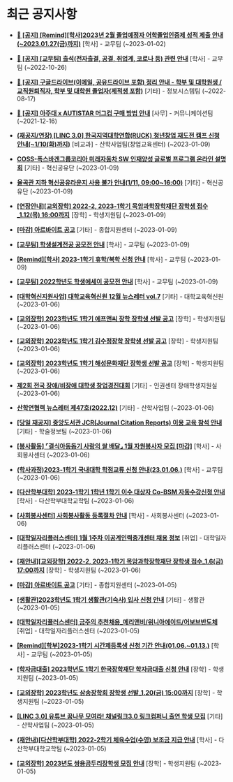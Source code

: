 # 최근 공지사항

* **[📌 [공지] [Remind][학사]2023년 2월 졸업예정자 어학졸업인증제 성적 제출 안내(~2023.01.27(금)까지)](http://ajou.ac.kr/kr/ajou/notice.do?mode=view&amp;articleNo=208274&amp;article.offset=0&amp;articleLimit=30)**
 [학사] - 교무팀 (~2023-01-02)

* **[📌 [공지] [교무팀] 출석(전자출결, 공결, 취업계, 코로나 등) 관련 안내](http://ajou.ac.kr/kr/ajou/notice.do?mode=view&amp;articleNo=205552&amp;article.offset=0&amp;articleLimit=30)**
 [학사] - 교무팀 (~2022-10-26)

* **[📌 [공지] 구글드라이브(이메일, 공유드라이브 포함) 정리 안내 - 학부 및 대학원생 / 교직원퇴직자, 학부 및 대학원 졸업자(제적생 포함)](http://ajou.ac.kr/kr/ajou/notice.do?mode=view&amp;articleNo=202858&amp;article.offset=0&amp;articleLimit=30)**
 [기타] - 정보시스템팀 (~2022-08-17)

* **[📌 [공지] 아주대 x AUTISTAR 머그컵 구매 방법 안내](http://ajou.ac.kr/kr/ajou/notice.do?mode=view&amp;articleNo=147976&amp;article.offset=0&amp;articleLimit=30)**
 [사무] - 커뮤니케이션팀 (~2021-12-16)

* **[(재공지/연장) [LINC 3.0] 한국지역대학연합(RUCK) 청년창업 재도전 캠프 신청 안내(~1/10(화)까지)](http://ajou.ac.kr/kr/ajou/notice.do?mode=view&amp;articleNo=209431&amp;article.offset=0&amp;articleLimit=30)**
 [비교과] - 산학사업팀(창업교육센터) (~2023-01-09)

* **[COSS-폭스바겐그룹코리아 미래자동차 SW 인재양성 글로벌 프로그램 온라인 설명회](http://ajou.ac.kr/kr/ajou/notice.do?mode=view&amp;articleNo=209426&amp;article.offset=0&amp;articleLimit=30)**
 [기타] - 혁신공유단 (~2023-01-09)

* **[율곡관 지하 혁신공유라운지 사용 불가 안내(1/11, 09:00~16:00)](http://ajou.ac.kr/kr/ajou/notice.do?mode=view&amp;articleNo=209425&amp;article.offset=0&amp;articleLimit=30)**
 [기타] - 혁신공유단 (~2023-01-09)

* **[[연장안내][교외장학] 2022-2, 2023-1학기 목암과학장학재단 장학생 접수_1.12(목) 16:00까지](http://ajou.ac.kr/kr/ajou/notice.do?mode=view&amp;articleNo=209423&amp;article.offset=0&amp;articleLimit=30)**
 [장학] - 학생지원팀 (~2023-01-09)

* **[[마감] 아르바이트 공고](http://ajou.ac.kr/kr/ajou/notice.do?mode=view&amp;articleNo=209421&amp;article.offset=0&amp;articleLimit=30)**
 [기타] - 종합지원센터 (~2023-01-09)

* **[[교무팀] 학생설계전공 공모전 안내](http://ajou.ac.kr/kr/ajou/notice.do?mode=view&amp;articleNo=209420&amp;article.offset=0&amp;articleLimit=30)**
 [학사] - 교무팀 (~2023-01-09)

* **[[Remind][학사] 2023-1학기 휴학/복학 신청 안내](http://ajou.ac.kr/kr/ajou/notice.do?mode=view&amp;articleNo=209419&amp;article.offset=0&amp;articleLimit=30)**
 [학사] - 교무팀 (~2023-01-09)

* **[[교무팀] 2022학년도 학생에세이 공모전 안내](http://ajou.ac.kr/kr/ajou/notice.do?mode=view&amp;articleNo=209416&amp;article.offset=0&amp;articleLimit=30)**
 [학사] - 교무팀 (~2023-01-09)

* **[[대학혁신지원사업] 대학교육혁신원 12월 뉴스레터 vol.7](http://ajou.ac.kr/kr/ajou/notice.do?mode=view&amp;articleNo=208493&amp;article.offset=0&amp;articleLimit=30)**
 [기타] - 대학교육혁신원 (~2023-01-06)

* **[[교외장학] 2023학년도 1학기 에프앤씨 장학 장학생 선발 공고](http://ajou.ac.kr/kr/ajou/notice.do?mode=view&amp;articleNo=208488&amp;article.offset=0&amp;articleLimit=30)**
 [장학] - 학생지원팀 (~2023-01-06)

* **[[교외장학] 2023학년도 1학기 김수정장학 장학생 선발 공고](http://ajou.ac.kr/kr/ajou/notice.do?mode=view&amp;articleNo=208484&amp;article.offset=0&amp;articleLimit=30)**
 [장학] - 학생지원팀 (~2023-01-06)

* **[[교외장학] 2023학년도 1학기 해성문화재단 장학생 선발 공고](http://ajou.ac.kr/kr/ajou/notice.do?mode=view&amp;articleNo=208481&amp;article.offset=0&amp;articleLimit=30)**
 [장학] - 학생지원팀 (~2023-01-06)

* **[제2회 전국 장애/비장애 대학생 창업경진대회](http://ajou.ac.kr/kr/ajou/notice.do?mode=view&amp;articleNo=208480&amp;article.offset=0&amp;articleLimit=30)**
 [기타] - 인권센터 장애학생지원실 (~2023-01-06)

* **[산학연협력 뉴스레터 제47호(2022.12)](http://ajou.ac.kr/kr/ajou/notice.do?mode=view&amp;articleNo=208478&amp;article.offset=0&amp;articleLimit=30)**
 [기타] - 산학사업팀 (~2023-01-06)

* **[[당일 재공지] 중앙도서관 JCR(Journal Citation Reports) 이용 교육 참석 안내](http://ajou.ac.kr/kr/ajou/notice.do?mode=view&amp;articleNo=208476&amp;article.offset=0&amp;articleLimit=30)**
 [기타] - 학술정보팀 (~2023-01-06)

* **[[봉사활동] ⌜결식아동돕기 사랑의 쌀 배달⌟ 1월 자원봉사자 모집 [마감]](http://ajou.ac.kr/kr/ajou/notice.do?mode=view&amp;articleNo=208475&amp;article.offset=0&amp;articleLimit=30)**
 [학사] - 사회봉사센터 (~2023-01-06)

* **[(학사과정)2023-1학기 국내대학 학점교류 신청 안내(23.01.06.)](http://ajou.ac.kr/kr/ajou/notice.do?mode=view&amp;articleNo=208474&amp;article.offset=0&amp;articleLimit=30)**
 [학사] - 교무팀 (~2023-01-06)

* **[[다산학부대학] 2023-1학기 1학년 1학기 이수 대상자 Co-BSM 자동수강신청 안내](http://ajou.ac.kr/kr/ajou/notice.do?mode=view&amp;articleNo=208470&amp;article.offset=0&amp;articleLimit=30)**
 [학사] - 다산학부대학교학팀 (~2023-01-06)

* **[[사회봉사센터] 사회봉사활동 등록절차 안내](http://ajou.ac.kr/kr/ajou/notice.do?mode=view&amp;articleNo=208466&amp;article.offset=0&amp;articleLimit=30)**
 [학사] - 사회봉사센터 (~2023-01-06)

* **[[대학일자리플러스센터] 1월 1주차 이공계인력중개센터 채용 정보](http://ajou.ac.kr/kr/ajou/notice.do?mode=view&amp;articleNo=208465&amp;article.offset=0&amp;articleLimit=30)**
 [취업] - 대학일자리플러스센터 (~2023-01-06)

* **[[재안내][교외장학] 2022-2, 2023-1학기 목암과학장학재단 장학생 접수_1.6(금) 17:00까지](http://ajou.ac.kr/kr/ajou/notice.do?mode=view&amp;articleNo=208464&amp;article.offset=0&amp;articleLimit=30)**
 [장학] - 학생지원팀 (~2023-01-06)

* **[[마감] 아르바이트 공고](http://ajou.ac.kr/kr/ajou/notice.do?mode=view&amp;articleNo=208452&amp;article.offset=0&amp;articleLimit=30)**
 [기타] - 종합지원센터 (~2023-01-05)

* **[[생활관]2023학년도 1학기 생활관(기숙사) 입사 신청 안내](http://ajou.ac.kr/kr/ajou/notice.do?mode=view&amp;articleNo=208451&amp;article.offset=0&amp;articleLimit=30)**
 [기타] - 생활관 (~2023-01-05)

* **[[대학일자리플러스센터] 금주의 추천채용_메리앤비/위니아에이드/어보브반도체](http://ajou.ac.kr/kr/ajou/notice.do?mode=view&amp;articleNo=208450&amp;article.offset=0&amp;articleLimit=30)**
 [취업] - 대학일자리플러스센터 (~2023-01-05)

* **[[Remind][학부]2023-1학기 시간제등록생 신청 기간 안내(01.06.~01.13.)](http://ajou.ac.kr/kr/ajou/notice.do?mode=view&amp;articleNo=208440&amp;article.offset=0&amp;articleLimit=30)**
 [학사] - 교무팀 (~2023-01-05)

* **[[학자금대출] 2023학년도 1학기 한국장학재단 학자금대출 신청 안내](http://ajou.ac.kr/kr/ajou/notice.do?mode=view&amp;articleNo=208439&amp;article.offset=0&amp;articleLimit=30)**
 [장학] - 학생지원팀 (~2023-01-05)

* **[[교외장학] 2023학년도 삼송장학회 장학생 선발_1.20(금) 15:00까지](http://ajou.ac.kr/kr/ajou/notice.do?mode=view&amp;articleNo=208438&amp;article.offset=0&amp;articleLimit=30)**
 [장학] - 학생지원팀 (~2023-01-05)

* **[[LINC 3.0] 유튜브 꿈나무 모여라! 채널링크3.0 링크컴퍼니 출연 학생 모집](http://ajou.ac.kr/kr/ajou/notice.do?mode=view&amp;articleNo=208437&amp;article.offset=0&amp;articleLimit=30)**
 [기타] - 산학사업팀 (~2023-01-05)

* **[(재안내)[다산학부대학] 2022-2학기 체육수업(수영) 보조금 지급 안내](http://ajou.ac.kr/kr/ajou/notice.do?mode=view&amp;articleNo=208436&amp;article.offset=0&amp;articleLimit=30)**
 [학사] - 다산학부대학교학팀 (~2023-01-05)

* **[[교외장학] 2023년도 쌍용곰두리장학생 모집 안내](http://ajou.ac.kr/kr/ajou/notice.do?mode=view&amp;articleNo=208421&amp;article.offset=0&amp;articleLimit=30)**
 [장학] - 학생지원팀 (~2023-01-05)
